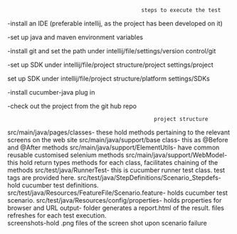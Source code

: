                                               steps to execute the test
                                              
-install an IDE (preferable intellij, as the project has been developed on it)

-set up java and maven environment variables

-install git and set the path under intellij/file/settings/version control/git

-set up SDK under intellij/file/project structure/project settings/project

set up SDK under intellij/file/project structure/platform settings/SDKs

-install cucumber-java plug in

-check out the project from the git hub repo


                                                  project structure
                                                  
src/main/java/pages/classes- these hold methods pertaining to the relevant screens on the web site
src/main/java/support/base class- this as @Before and @After methods 
src/main/java/support/ElementUtils- have common reusable customised selenium methods
src/main/java/support/WebModel- this hold return types methods for each class, facilitates chaining of the methods
src/test/java/RunnerTest- this is cucumber runner test class. test tags are provided here. 
src/test/java/StepDefinitions/Scenario_Stepdefs- hold cucumber test definitions. 
src/test/java/Resources/FeatureFile/Scenario.feature- holds cucumber test scenario. 
src/test/java/Resources/config/properties- holds properties for browser and URL
output- folder generates a report.html of the result. files refreshes for each test execution.  
screenshots-hold .png files of the screen shot upon scenario failure
